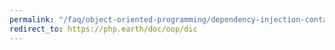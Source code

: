 ```yaml
---
permalink: "/faq/object-oriented-programming/dependency-injection-container/"
redirect_to: https://php.earth/doc/oop/dic
---
```


